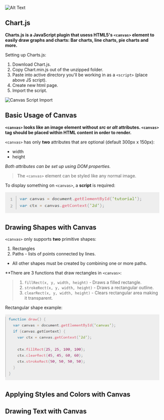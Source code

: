 ![Alt Text](https://www.simplilearn.com/ice9/free_resources_article_thumb/X_Reasons_to_learn_Javascript.jpg)

## Chart.js

**Charts.js is a JavaScript plugin that usess HTML5's `<canvas>` element to easily draw graphs and charts: Bar charts, line charts, pie charts and more.**

Setting up Charts.js:

1. Download Chart.js.
1. Copy Chart.min.js out of the unzipped folder.
1. Paste into active directory you'll be working in as a `<script>` (place above JS script).
1. Create new html page.
1. Import the script.

![Canvas Script Import](import-script.png)

## Basic Usage of Canvas

**`<canvas>` looks like an image element without *src* or *alt* attributes. `<canvas>` tag should be placed within HTML content in order to render.**

`<canvas>` has only **two** attributes that are optional (default 300px x 150px):
- width
- height 

*Both attributes can be set up using DOM properties.*

> The `<canvas>` element can be styled like any normal image.

To display something on `<canvas>`, a **script** is required:

![Canvas Get Element](images/canvas-get-element.png)

## Drawing Shapes with Canvas

`<canvas>` only supports **two** primitive shapes:

1. Rectangles
1. Paths - lists of points connected by lines.

- All other shapes must be created by combining one or more paths.

**There are 3 functions that draw rectangles in `<canvas>`:

> 1. `fillRect(x, y, width, height)` - Draws a filled rectangle.
> 1. `strokeRect(x, y, width, height)` - Draws a rectangular outline.
> 1. `clearRect(x, y, width, height)` - Clears rectangular area making it transparent. 

Rectangular shape example:

![Rectangular Example](images/rectangular-example.png)

## Applying Styles and Colors with Canvas

## Drawing Text with Canvas


